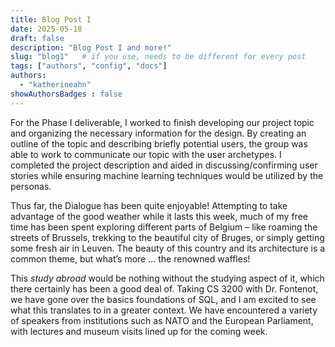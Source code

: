 ```yaml
---
title: Blog Post I
date: 2025-05-18
draft: false
description: "Blog Post I and more!"
slug: "blog1"   # if you use, needs to be different for every post
tags: ["authors", "config", "docs"]
authors:
  - "katherineahn"
showAuthorsBadges : false
---
```


For the Phase I deliverable, I worked to finish developing our project topic and organizing the necessary information for the design. By creating an outline of the topic and describing briefly potential users, the group was able to work to communicate our topic with the user archetypes. I completed the project description and aided in discussing/confirming user stories while ensuring machine learning techniques would be utilized by the personas.

Thus far, the Dialogue has been quite enjoyable! Attempting to take advantage of the good weather while it lasts this week, much of my free time has been spent exploring different parts of Belgium – like roaming the streets of Brussels, trekking to the beautiful city of Bruges, or simply getting some fresh air in Leuven. The beauty of this country and its architecture is a common theme, but what’s more … the renowned waffles!

This _study abroad_ would be nothing without the studying aspect of it, which there certainly has been a good deal of. Taking CS 3200 with Dr. Fontenot, we have gone over the basics foundations of SQL, and I am excited to see what this translates to in a greater context. We have encountered a variety of speakers from institutions such as NATO and the European Parliament, with lectures and museum visits lined up for the coming week. 

